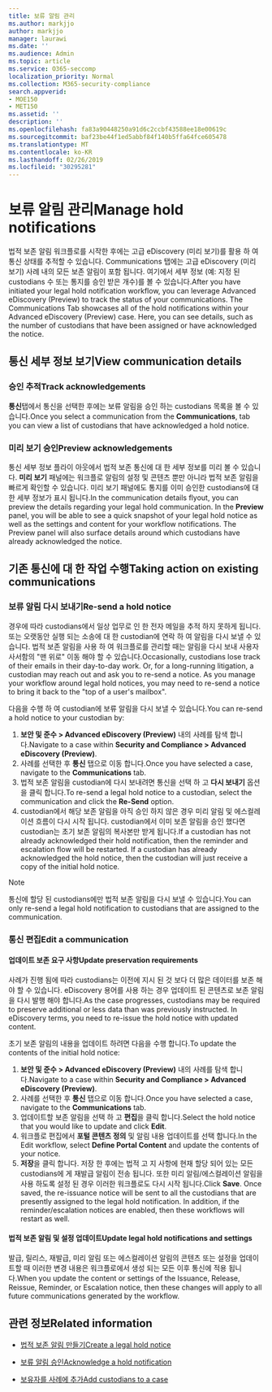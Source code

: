 ```yaml
---
title: 보류 알림 관리
ms.author: markjjo
author: markjjo
manager: laurawi
ms.date: ''
ms.audience: Admin
ms.topic: article
ms.service: O365-seccomp
localization_priority: Normal
ms.collection: M365-security-compliance
search.appverid:
- MOE150
- MET150
ms.assetid: ''
description: ''
ms.openlocfilehash: fa83a90448250a91d6c2ccbf43588ee18e00619c
ms.sourcegitcommit: baf23be44f1ed5abbf84f140b5ffa64fce605478
ms.translationtype: MT
ms.contentlocale: ko-KR
ms.lasthandoff: 02/26/2019
ms.locfileid: "30295281"
---
```

# <a name="manage-hold-notifications"></a><span data-ttu-id="6326a-102">보류 알림 관리</span><span class="sxs-lookup"><span data-stu-id="6326a-102">Manage hold notifications</span></span>

<span data-ttu-id="6326a-p101">법적 보존 알림 워크플로를 시작한 후에는 고급 eDiscovery (미리 보기)를 활용 하 여 통신 상태를 추적할 수 있습니다. Communications 탭에는 고급 eDiscovery (미리 보기) 사례 내의 모든 보존 알림이 포함 됩니다. 여기에서 세부 정보 (예: 지정 된 custodians 수 또는 통지를 승인 받은 개수)를 볼 수 있습니다.</span><span class="sxs-lookup"><span data-stu-id="6326a-p101">After you have initiated your legal hold notification workflow, you can leverage  Advanced eDiscovery (Preview) to track the status of your communications. The Communications Tab showcases all of the hold notifications within your Advanced eDiscovery (Preview) case. Here, you can see details, such as the number of custodians that have been assigned or have acknowledged the notice.</span></span>

## <a name="view-communication-details"></a><span data-ttu-id="6326a-106">통신 세부 정보 보기</span><span class="sxs-lookup"><span data-stu-id="6326a-106">View communication details</span></span>

### <a name="track-acknowledgements"></a><span data-ttu-id="6326a-107">승인 추적</span><span class="sxs-lookup"><span data-stu-id="6326a-107">Track acknowledgements</span></span>

<span data-ttu-id="6326a-108">**통신**탭에서 통신을 선택한 후에는 보류 알림을 승인 하는 custodians 목록을 볼 수 있습니다.</span><span class="sxs-lookup"><span data-stu-id="6326a-108">Once you select a communication from the **Communications**, tab you can view a list of custodians that have acknowledged a hold notice.</span></span> 

### <a name="preview-acknowledgements"></a><span data-ttu-id="6326a-109">미리 보기 승인</span><span class="sxs-lookup"><span data-stu-id="6326a-109">Preview acknowledgements</span></span>

<span data-ttu-id="6326a-p102">통신 세부 정보 플라이 아웃에서 법적 보존 통신에 대 한 세부 정보를 미리 볼 수 있습니다. **미리 보기** 패널에는 워크플로 알림의 설정 및 콘텐츠 뿐만 아니라 법적 보존 알림을 빠르게 확인할 수 있습니다. 미리 보기 패널에도 통지를 이미 승인한 custodians에 대 한 세부 정보가 표시 됩니다.</span><span class="sxs-lookup"><span data-stu-id="6326a-p102">In the communication details flyout, you can preview the details regarding your legal hold communication. In the **Preview** panel, you will be able to see a quick snapshot of your legal hold notice as well as the settings and content for your workflow notifications. The Preview panel will also surface details around which custodians have already acknowledged the notice.</span></span>

## <a name="taking-action-on-existing-communications"></a><span data-ttu-id="6326a-113">기존 통신에 대 한 작업 수행</span><span class="sxs-lookup"><span data-stu-id="6326a-113">Taking action on existing communications</span></span>

### <a name="re-send-a-hold-notice"></a><span data-ttu-id="6326a-114">보류 알림 다시 보내기</span><span class="sxs-lookup"><span data-stu-id="6326a-114">Re-send a hold notice</span></span>

<span data-ttu-id="6326a-p103">경우에 따라 custodians에서 일상 업무로 인 한 전자 메일을 추적 하지 못하게 됩니다. 또는 오랫동안 실행 되는 소송에 대 한 custodian에 연락 하 여 알림을 다시 보낼 수 있습니다. 법적 보존 알림을 사용 하 여 워크플로를 관리할 때는 알림을 다시 보내 사용자 사서함의 "맨 위로" 이동 해야 할 수 있습니다.</span><span class="sxs-lookup"><span data-stu-id="6326a-p103">Occasionally, custodians lose track of their emails in their day-to-day work. Or, for a long-running litigation, a custodian may reach out and ask you to re-send a notice. As you manage your workflow around legal hold notices, you may need to re-send a notice to bring it back to the "top of a user's mailbox".</span></span>

<span data-ttu-id="6326a-118">다음을 수행 하 여 custodian에 보류 알림을 다시 보낼 수 있습니다.</span><span class="sxs-lookup"><span data-stu-id="6326a-118">You can re-send a hold notice to your custodian by:</span></span>
1. <span data-ttu-id="6326a-119">**보안 및 준수 > Advanced eDiscovery (Preview)** 내의 사례를 탐색 합니다.</span><span class="sxs-lookup"><span data-stu-id="6326a-119">Navigate to a case within **Security and Compliance > Advanced eDiscovery (Preview)**.</span></span>
2. <span data-ttu-id="6326a-120">사례를 선택한 후 **통신** 탭으로 이동 합니다.</span><span class="sxs-lookup"><span data-stu-id="6326a-120">Once you have selected a case, navigate to the **Communications** tab.</span></span>
3. <span data-ttu-id="6326a-121">법적 보존 알림을 custodian에 다시 보내려면 통신을 선택 하 고 **다시 보내기** 옵션을 클릭 합니다.</span><span class="sxs-lookup"><span data-stu-id="6326a-121">To re-send a legal hold notice to a custodian, select the communication and click the **Re-Send** option.</span></span>
4. <span data-ttu-id="6326a-p104">custodian에서 해당 보존 알림을 아직 승인 하지 않은 경우 미리 알림 및 에스컬레이션 흐름이 다시 시작 됩니다. custodian에서 이미 보존 알림을 승인 했다면 custodian는 초기 보존 알림의 복사본만 받게 됩니다.</span><span class="sxs-lookup"><span data-stu-id="6326a-p104">If a custodian has not already acknowledged their hold notification, then the reminder and escalation flow will be restarted. If a custodian has already acknowledged the hold notice, then the custodian will just receive a copy of the initial hold notice.</span></span>

> [!NOTE]
> <span data-ttu-id="6326a-124">통신에 할당 된 custodians에만 법적 보존 알림을 다시 보낼 수 있습니다.</span><span class="sxs-lookup"><span data-stu-id="6326a-124">You can only re-send a legal hold notification to custodians that are assigned to the communication.</span></span> 

### <a name="edit-a-communication"></a><span data-ttu-id="6326a-125">통신 편집</span><span class="sxs-lookup"><span data-stu-id="6326a-125">Edit a communication</span></span>

#### <a name="update-preservation-requirements"></a><span data-ttu-id="6326a-126">업데이트 보존 요구 사항</span><span class="sxs-lookup"><span data-stu-id="6326a-126">Update preservation requirements</span></span>
  
<span data-ttu-id="6326a-p105">사례가 진행 됨에 따라 custodians는 이전에 지시 된 것 보다 더 많은 데이터를 보존 해야 할 수 있습니다. eDiscovery 용어를 사용 하는 경우 업데이트 된 콘텐츠로 보존 알림을 다시 발행 해야 합니다.</span><span class="sxs-lookup"><span data-stu-id="6326a-p105">As the case progresses, custodians may be required to preserve additional or less data than was previously instructed. In eDiscovery terms, you need to re-issue the hold notice with updated content.</span></span>

<span data-ttu-id="6326a-129">초기 보존 알림의 내용을 업데이트 하려면 다음을 수행 합니다.</span><span class="sxs-lookup"><span data-stu-id="6326a-129">To update the contents of the initial hold notice:</span></span>

1. <span data-ttu-id="6326a-130">**보안 및 준수 > Advanced eDiscovery (Preview)** 내의 사례를 탐색 합니다.</span><span class="sxs-lookup"><span data-stu-id="6326a-130">Navigate to a case within **Security and Compliance > Advanced eDiscovery (Preview)**.</span></span>
2. <span data-ttu-id="6326a-131">사례를 선택한 후 **통신** 탭으로 이동 합니다.</span><span class="sxs-lookup"><span data-stu-id="6326a-131">Once you have selected a case, navigate to the **Communications** tab.</span></span>
3. <span data-ttu-id="6326a-132">업데이트할 보존 알림을 선택 하 고 **편집**을 클릭 합니다.</span><span class="sxs-lookup"><span data-stu-id="6326a-132">Select the hold notice that you would like to update and click **Edit**.</span></span>
4. <span data-ttu-id="6326a-133">워크플로 편집에서 **포털 콘텐츠 정의** 및 알림 내용 업데이트를 선택 합니다.</span><span class="sxs-lookup"><span data-stu-id="6326a-133">In the Edit workflow, select **Define Portal Content** and update the contents of your notice.</span></span> 
5. <span data-ttu-id="6326a-p106">**저장**을 클릭 합니다. 저장 한 후에는 법적 고 지 사항에 현재 할당 되어 있는 모든 custodians에 게 재발급 알림이 전송 됩니다. 또한 미리 알림/에스컬레이션 알림을 사용 하도록 설정 된 경우 이러한 워크플로도 다시 시작 됩니다.</span><span class="sxs-lookup"><span data-stu-id="6326a-p106">Click **Save**. Once saved, the re-issuance notice will be sent to all the custodians that are presently assigned to the legal hold notification. In addition, if the reminder/escalation notices are enabled, then these workflows will restart as well.</span></span> 


#### <a name="update-legal-hold-notifications-and-settings"></a><span data-ttu-id="6326a-137">법적 보존 알림 및 설정 업데이트</span><span class="sxs-lookup"><span data-stu-id="6326a-137">Update legal hold notifications and settings</span></span>

<span data-ttu-id="6326a-138">발급, 릴리스, 재발급, 미리 알림 또는 에스컬레이션 알림의 콘텐츠 또는 설정을 업데이트할 때 이러한 변경 내용은 워크플로에서 생성 되는 모든 이후 통신에 적용 됩니다.</span><span class="sxs-lookup"><span data-stu-id="6326a-138">When you update the content or settings of the Issuance, Release, Reissue, Reminder, or Escalation notice, then these changes will apply to all future communications generated by the workflow.</span></span>

## <a name="related-information"></a><span data-ttu-id="6326a-139">관련 정보</span><span class="sxs-lookup"><span data-stu-id="6326a-139">Related information</span></span> 

- [<span data-ttu-id="6326a-140">법적 보존 알림 만들기</span><span class="sxs-lookup"><span data-stu-id="6326a-140">Create a legal hold notice</span></span>](create-hold-notification.md)
    
- [<span data-ttu-id="6326a-141">보류 알림 승인</span><span class="sxs-lookup"><span data-stu-id="6326a-141">Acknowledge a hold notification</span></span>](acknowledge-hold-notification.md)
    
- [<span data-ttu-id="6326a-142">보유자를 사례에 추가</span><span class="sxs-lookup"><span data-stu-id="6326a-142">Add custodians to a case</span></span>](add-custodians-to-case.md)